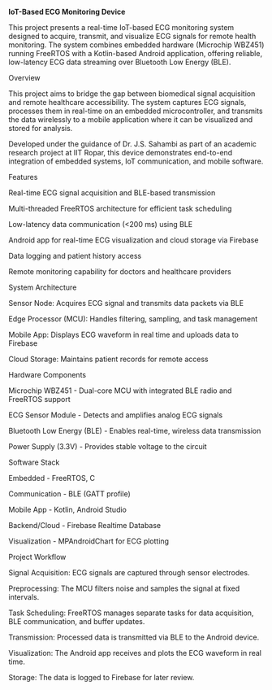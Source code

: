**IoT-Based ECG Monitoring Device**

This project presents a real-time IoT-based ECG monitoring system designed to acquire, transmit, and visualize ECG signals for remote health monitoring. The system combines embedded hardware (Microchip WBZ451) running FreeRTOS with a Kotlin-based Android application, offering reliable, low-latency ECG data streaming over Bluetooth Low Energy (BLE).




Overview

This project aims to bridge the gap between biomedical signal acquisition and remote healthcare accessibility.
The system captures ECG signals, processes them in real-time on an embedded microcontroller, and transmits the data wirelessly to a mobile application where it can be visualized and stored for analysis.

Developed under the guidance of Dr. J.S. Sahambi as part of an academic research project at IIT Ropar, this device demonstrates end-to-end integration of embedded systems, IoT communication, and mobile software.




Features

Real-time ECG signal acquisition and BLE-based transmission

Multi-threaded FreeRTOS architecture for efficient task scheduling

Low-latency data communication (<200 ms) using BLE

Android app for real-time ECG visualization and cloud storage via Firebase

Data logging and patient history access

Remote monitoring capability for doctors and healthcare providers






System Architecture

Sensor Node: Acquires ECG signal and transmits data packets via BLE

Edge Processor (MCU): Handles filtering, sampling, and task management

Mobile App: Displays ECG waveform in real time and uploads data to Firebase

Cloud Storage: Maintains patient records for remote access






Hardware Components

Microchip WBZ451	- Dual-core MCU with integrated BLE radio and FreeRTOS support

ECG Sensor Module	- Detects and amplifies analog ECG signals

Bluetooth Low Energy (BLE) -	Enables real-time, wireless data transmission

Power Supply (3.3V) -	Provides stable voltage to the circuit






Software Stack

Embedded	- FreeRTOS, C

Communication	- BLE (GATT profile)

Mobile App	- Kotlin, Android Studio

Backend/Cloud	- Firebase Realtime Database

Visualization	- MPAndroidChart for ECG plotting






Project Workflow

Signal Acquisition: ECG signals are captured through sensor electrodes.

Preprocessing: The MCU filters noise and samples the signal at fixed intervals.

Task Scheduling: FreeRTOS manages separate tasks for data acquisition, BLE communication, and buffer updates.

Transmission: Processed data is transmitted via BLE to the Android device.

Visualization: The Android app receives and plots the ECG waveform in real time.

Storage: The data is logged to Firebase for later review.
